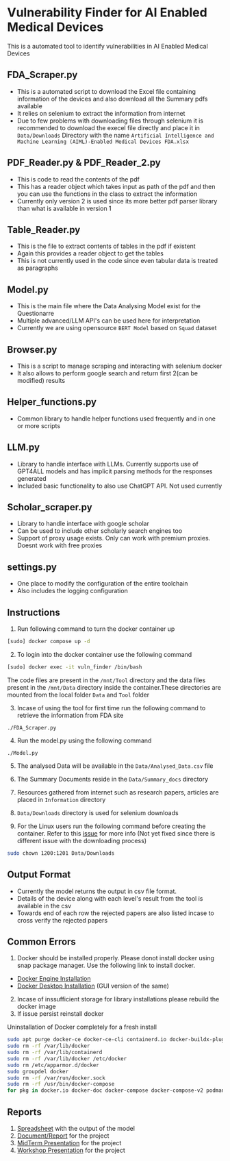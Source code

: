 # Vulnerability Finder for AI Enabled Medical Devices

This is a automated tool to identify vulnerabilities in AI Enabled Medical Devices

## FDA_Scraper.py

* This is a automated script to download the Excel file containing information of the devices and also download all the Summary pdfs available
* It relies on selenium to extract the information from internet
* Due to few problems with downloading files through selenium it is recommended to download the execel file directly and place it in `Data/Downloads` Directory with the name `Artificial Intelligence and Machine Learning (AIML)-Enabled Medical Devices FDA.xlsx`

## PDF_Reader.py & PDF_Reader_2.py

* This is code to read the contents of the pdf
* This has a reader object which takes input as path of the pdf and then you can use the functions in the class to extract the information
* Currently only version 2 is used since its more better pdf parser library than what is available in version 1

## Table_Reader.py

* This is the file to extract contents of tables in the pdf if existent
* Again this provides a reader object to get the tables
* This is not currently used in the code since even tabular data is treated as paragraphs

## Model.py

* This is the main file where the Data Analysing Model exist for the Questionarre
* Multiple advanced/LLM API's can be used here for interpretation
* Currently we are using opensource `BERT Model` based on `Squad` dataset 

## Browser.py

* This is a script to manage scraping and interacting with selenium docker
* It also allows to perform google search and return first 2(can be modified) results

## Helper_functions.py

* Common library to handle helper functions used frequently and in one or more scripts

## LLM.py

* Library to handle interface with LLMs. Currently supports use of GPT4ALL models and has implicit parsing methods for the responses generated
* Included basic functionality to also use ChatGPT API. Not used currently

## Scholar_scraper.py

* Library to handle interface with google scholar
* Can be used to include other scholarly search engines too
* Support of proxy usage exists. Only can work with premium proxies. Doesnt work with free proxies
## settings.py

* One place to modify the configuration of the entire toolchain
* Also includes the logging configuration

## Instructions

1. Run following command to turn the docker container up
```bash
[sudo] docker compose up -d 
```
2. To login into the docker container use the following command
```bash
[sudo] docker exec -it vuln_finder /bin/bash
```
The code files are present in the `/mnt/Tool` directory and the data files present in the `/mnt/Data` directory inside the container.These directories are mounted from the local folder `Data` and `Tool` folder

3. Incase of using the tool for first time run the following command to retrieve the information from FDA site
```
./FDA_Scraper.py
```

4. Run the model.py using the following command
```
./Model.py
```
5. The analysed Data will be available in the `Data/Analysed_Data.csv` file

6. The Summary Documents reside in the `Data/Summary_docs` directory

7. Resources gathered from internet such as research papers, articles are placed in `Information` directory

8. `Data/Downloads` directory is used for selenium downloads

9. For the Linux users run the following command before creating the container. Refer to this [issue](https://github.com/moby/moby/issues/2259) for more info (Not yet fixed since there is different issue with the downloading process)
```sh
sudo chown 1200:1201 Data/Downloads
```

## Output Format

* Currently the model returns the output in csv file format.
* Details of the device along with each level's result from the tool is available in the csv
* Towards end of each row the rejected papers are also listed incase to cross verify the rejected papers

## Common Errors

1. Docker should be installed properly. Please donot install docker using snap package manager. Use the following link to install docker.
* [Docker Engine Installation](https://docs.docker.com/engine/install/)
* [Docker Desktop Installation](https://docs.docker.com/desktop/install/linux-install/) (GUI version of the same)

2. Incase of inssufficient storage for library installations please rebuild the docker image
3. If issue persist reinstall docker

Uninstallation of Docker completely for a fresh install
```bash
sudo apt purge docker-ce docker-ce-cli containerd.io docker-buildx-plugin docker-compose-plugin docker-ce-rootless-extras docker.io docker-compose docker-compose-v2 docker-doc podman-docker
sudo rm -rf /var/lib/docker
sudo rm -rf /var/lib/containerd
sudo rm -rf /var/lib/docker /etc/docker
sudo rm /etc/apparmor.d/docker
sudo groupdel docker
sudo rm -rf /var/run/docker.sock
sudo rm -rf /usr/bin/docker-compose
for pkg in docker.io docker-doc docker-compose docker-compose-v2 podman-docker containerd runc; do sudo apt-get remove $pkg; done
```

## Reports
1. [Spreadsheet](https://docs.google.com/spreadsheets/d/1iZH7OXT8I1ZJjAsjBBCESvQfvd9mEFlEnaGs2CyKfu4/edit#gid=0) with the output of the model 
2. [Document/Report](https://docs.google.com/spreadsheets/d/1iZH7OXT8I1ZJjAsjBBCESvQfvd9mEFlEnaGs2CyKfu4/edit#gid=0) for the project 
3. [MidTerm Presentation](https://www.canva.com/design/DAF5RR5yco8/mj_s3aSHCFTOBGb5gpK7qw/edit?utm_content=DAF5RR5yco8&utm_campaign=designshare&utm_medium=link2&utm_source=sharebutton) for the project
4. [Workshop Presentation](https://docs.google.com/presentation/d/1d9Lylinp2yGWEb2P0mtAOlWBCaNNXopvOgFcHZO35BY/edit#slide=id.g2097275302c_0_280) for the project